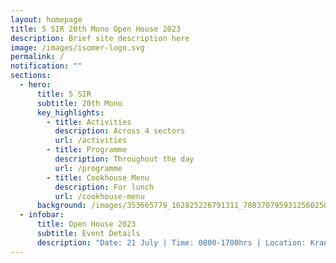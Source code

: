 ```yaml
---
layout: homepage
title: 5 SIR 20th Mono Open House 2023
description: Brief site description here
image: /images/isomer-logo.svg
permalink: /
notification: ""
sections:
  - hero:
      title: 5 SIR
      subtitle: 20th Mono
      key_highlights:
        - title: Activities
          description: Across 4 sectors
          url: /activities
        - title: Programme
          description: Throughout the day
          url: /programme
        - title: Cookhouse Menu
          description: For lunch
          url: /cookhouse-menu
      background: /images/353665779_162825226791311_7083707959312560250_n.jpg
  - infobar:
      title: Open House 2023
      subtitle: Event Details
      description: "Date: 21 July | Time: 0800-1700hrs | Location: Kranji Camp 3"
---
```

